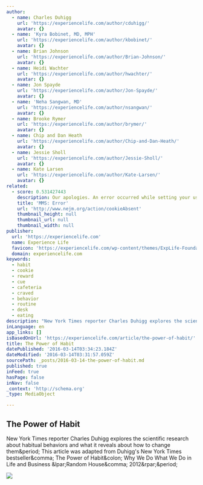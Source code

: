 ```yaml
---
author:
  - name: Charles Duhigg
    url: 'https://experiencelife.com/author/cduhigg/'
    avatar: {}
  - name: 'Kyra Bobinet, MD, MPH'
    url: 'https://experiencelife.com/author/kbobinet/'
    avatar: {}
  - name: Brian Johnson
    url: 'https://experiencelife.com/author/Brian-Johnson/'
    avatar: {}
  - name: Heidi Wachter
    url: 'https://experiencelife.com/author/hwachter/'
    avatar: {}
  - name: Jon Spayde
    url: 'https://experiencelife.com/author/Jon-Spayde/'
    avatar: {}
  - name: 'Neha Sangwan, MD'
    url: 'https://experiencelife.com/author/nsangwan/'
    avatar: {}
  - name: Brooke Rymer
    url: 'https://experiencelife.com/author/brymer/'
    avatar: {}
  - name: Chip and Dan Heath
    url: 'https://experiencelife.com/author/Chip-and-Dan-Heath/'
    avatar: {}
  - name: Jessie Sholl
    url: 'https://experiencelife.com/author/Jessie-Sholl/'
    avatar: {}
  - name: Kate Larsen
    url: 'https://experiencelife.com/author/Kate-Larsen/'
    avatar: {}
related:
  - score: 0.531427443
    description: Our apologies. An error occurred while setting your user cookie. Please set your browser to accept cookies to continue.
    title: 'MMS: Error'
    url: 'http://www.nejm.org/action/cookieAbsent'
    thumbnail_height: null
    thumbnail_url: null
    thumbnail_width: null
publisher:
  url: 'https://experiencelife.com'
  name: Experience Life
  favicon: 'https://experiencelife.com/wp-content/themes/ExpLife-Foundation5/favicon.ico'
  domain: experiencelife.com
keywords:
  - habit
  - cookie
  - reward
  - cue
  - cafeteria
  - craved
  - behavior
  - routine
  - desk
  - eating
description: "New York Times reporter Charles Duhigg explores the scientific research about habitual behaviors and what it reveals about how to change them. This article was adapted from Duhigg's New York Times bestseller, The Power of Habit: Why We Do What We Do in Life and Business (Random House, 2012)."
inLanguage: en
app_links: []
isBasedOnUrl: 'https://experiencelife.com/article/the-power-of-habit/'
title: The Power of Habit
datePublished: '2016-03-14T03:34:23.184Z'
dateModified: '2016-03-14T03:31:57.059Z'
sourcePath: _posts/2016-03-14-the-power-of-habit.md
published: true
inFeed: true
hasPage: false
inNav: false
_context: 'http://schema.org'
_type: MediaObject

---
```

<article style=""><h1>The Power of Habit</h1><p>New York Times reporter Charles Duhigg explores the scientific research about habitual behaviors and what it reveals about how to change them&amp;period; This article was adapted from Duhigg's New York Times bestseller&amp;comma; The Power of Habit&amp;colon; Why We Do What We Do in Life and Business &amp;lpar;Random House&amp;comma; 2012&amp;rpar;&amp;period;</p><img src="https://experiencelife.com/wp-content/uploads/2016/02/Newsletter-Subscribe-300x230_no-email-box.jpg" /></article>